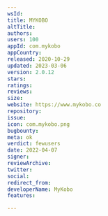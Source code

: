 ```yaml
---
wsId: 
title: MYKOBO
altTitle: 
authors: 
users: 100
appId: com.mykobo
appCountry: 
released: 2020-10-29
updated: 2023-03-06
version: 2.0.12
stars: 
ratings: 
reviews: 
size: 
website: https://www.mykobo.co
repository: 
issue: 
icon: com.mykobo.png
bugbounty: 
meta: ok
verdict: fewusers
date: 2022-04-07
signer: 
reviewArchive: 
twitter: 
social: 
redirect_from: 
developerName: MyKobo
features: 

---
```


